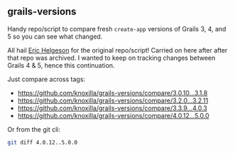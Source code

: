 grails-versions
---

Handy repo/script to compare fresh `create-app` versions of Grails 3, 4, and 5 so you can see what changed.

All hail [Eric Helgeson](https://github.com/erichelgeson/) for the original repo/script! Carried on here after after that repo was archived. I wanted to keep on tracking changes between Grails 4 & 5, hence this continuation.

Just compare across tags:
* <https://github.com/knoxilla/grails-versions/compare/3.0.10...3.1.8>
* <https://github.com/knoxilla/grails-versions/compare/3.2.0...3.2.11>
* <https://github.com/knoxilla/grails-versions/compare/3.3.9...4.0.3>
* <https://github.com/knoxilla/grails-versions/compare/4.0.12...5.0.0>

Or from the git cli:

```bash
git diff 4.0.12..5.0.0
```
